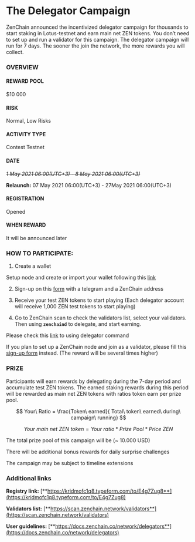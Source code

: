 # The Delegator Campaign

ZenChain announced the incentivized delegator campaign for thousands to start staking in Lotus-testnet and earn main net ZEN tokens. You don’t need to set up and run a validator for this campaign. The delegator campaign will run for 7 days. The sooner the join the network, the more rewards you will collect.

### **OVERVIEW**

#### **REWARD POOL**

$10 000

#### **RISK**

Normal, Low Risks

#### **ACTIVITY TYPE**

Contest Testnet

#### **DATE**

~~_1 May 2021 06:00\(UTC+3\) - 8 May 2021 06:00\(UTC+3\)_~~ 

**Relaunch:** 07 May 2021 06:00\(UTC+3\) - 27May 2021 06:00\(UTC+3\)

#### **REGISTRATION**

Opened

#### **WHEN REWARD**

It will be announced later

### **HOW TO PARTICIPATE:**

1. Create a wallet

Setup node and create or import your wallet following this [link](https://docs.zenchain.co/network/delegators)

2. Sign-up on this [form](https://kridmofc1q8.typeform.com/to/E4g7Zug8) with a telegram and a ZenChain address

3. Receive your test ZEN tokens to start playing \(Each delegator account will receive 1,000 ZEN test tokens to start playing\)

4. Go to ZenChain scan to check the validators list, select your validators. Then using **`zenchaind`** to delegate, and start earning.

Please check this [link](https://docs.zenchain.co/network/delegators/delegator-commands) to using delegator command 

If you plan to set up a ZenChain node and join as a validator, please fill this [sign-up form](https://form.typeform.com/to/xX6e0oiI) instead. \(The reward will be several times higher\)

### **PRIZE**

Participants will earn rewards by delegating during the 7-day period and accumulate test ZEN tokens. The earned staking rewards during this period will be rewarded as main net ZEN tokens with ratios token earn per prize pool. 

$$
Your\ Ratio = \frac{Token\ earned}{
 Total\ token\ earned\ during\ campaign\ running}
$$

$$
Your\ main\ net\ ZEN\ token = Your\ ratio * Prize\ Pool * Price\ ZEN
$$

The total prize pool of this campaign will be \(~ 10.000 USD\)

There will be additional bonus rewards for daily surprise challenges

The campaign may be subject to timeline extensions

### **Additional links**

**Registry link:** [**https://kridmofc1q8.typeform.com/to/E4g7Zug8**](https://kridmofc1q8.typeform.com/to/E4g7Zug8)

**Validators list:** [**https://scan.zenchain.network/validators**](https://scan.zenchain.network/validators)

**User guidelines:** [**https://docs.zenchain.co/network/delegators**](https://docs.zenchain.co/network/delegators)  


